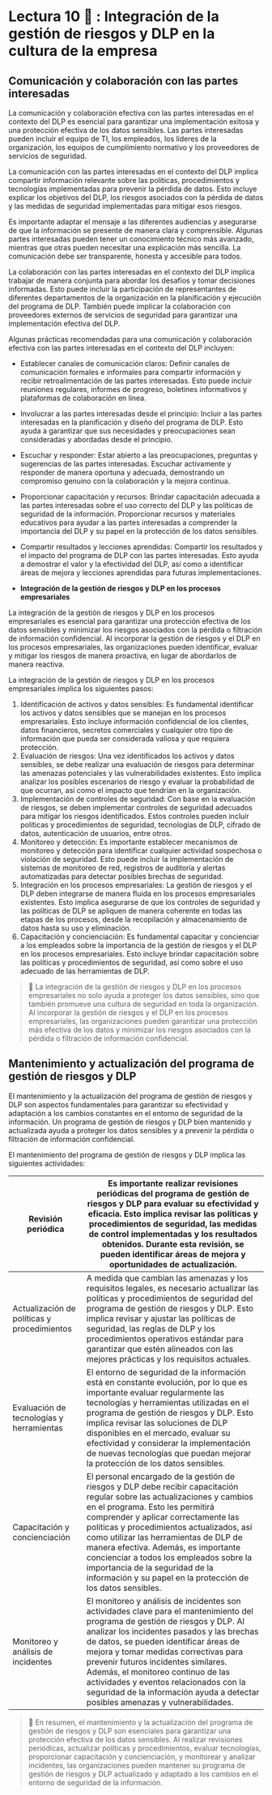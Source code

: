# Lectura 10 📕 : Integración de la gestión de riesgos y DLP en la cultura de la empresa

## Comunicación y colaboración con las partes interesadas

La comunicación y colaboración efectiva con las partes interesadas en el contexto del DLP es esencial para garantizar una implementación exitosa y una protección efectiva de los datos sensibles. Las partes interesadas pueden incluir el equipo de TI, los empleados, los líderes de la organización, los equipos de cumplimiento normativo y los proveedores de servicios de seguridad.

La comunicación con las partes interesadas en el contexto del DLP implica compartir información relevante sobre las políticas, procedimientos y tecnologías implementadas para prevenir la pérdida de datos. Esto incluye explicar los objetivos del DLP, los riesgos asociados con la pérdida de datos y las medidas de seguridad implementadas para mitigar esos riesgos.

Es importante adaptar el mensaje a las diferentes audiencias y asegurarse de que la información se presente de manera clara y comprensible. Algunas partes interesadas pueden tener un conocimiento técnico más avanzado, mientras que otras pueden necesitar una explicación más sencilla. La comunicación debe ser transparente, honesta y accesible para todos.

La colaboración con las partes interesadas en el contexto del DLP implica trabajar de manera conjunta para abordar los desafíos y tomar decisiones informadas. Esto puede incluir la participación de representantes de diferentes departamentos de la organización en la planificación y ejecución del programa de DLP. También puede implicar la colaboración con proveedores externos de servicios de seguridad para garantizar una implementación efectiva del DLP.

Algunas prácticas recomendadas para una comunicación y colaboración efectiva con las partes interesadas en el contexto del DLP incluyen:

- Establecer canales de comunicación claros: Definir canales de comunicación formales e informales para compartir información y recibir retroalimentación de las partes interesadas. Esto puede incluir reuniones regulares, informes de progreso, boletines informativos y plataformas de colaboración en línea.
- Involucrar a las partes interesadas desde el principio: Incluir a las partes interesadas en la planificación y diseño del programa de DLP. Esto ayuda a garantizar que sus necesidades y preocupaciones sean consideradas y abordadas desde el principio.
- Escuchar y responder: Estar abierto a las preocupaciones, preguntas y sugerencias de las partes interesadas. Escuchar activamente y responder de manera oportuna y adecuada, demostrando un compromiso genuino con la colaboración y la mejora continua.
- Proporcionar capacitación y recursos: Brindar capacitación adecuada a las partes interesadas sobre el uso correcto del DLP y las políticas de seguridad de la información. Proporcionar recursos y materiales educativos para ayudar a las partes interesadas a comprender la importancia del DLP y su papel en la protección de los datos sensibles.
- Compartir resultados y lecciones aprendidas: Compartir los resultados y el impacto del programa de DLP con las partes interesadas. Esto ayuda a demostrar el valor y la efectividad del DLP, así como a identificar áreas de mejora y lecciones aprendidas para futuras implementaciones.

- **Integración de la gestión de riesgos y DLP en los procesos empresariales**

La integración de la gestión de riesgos y DLP en los procesos empresariales es esencial para garantizar una protección efectiva de los datos sensibles y minimizar los riesgos asociados con la pérdida o filtración de información confidencial. Al incorporar la gestión de riesgos y el DLP en los procesos empresariales, las organizaciones pueden identificar, evaluar y mitigar los riesgos de manera proactiva, en lugar de abordarlos de manera reactiva.

La integración de la gestión de riesgos y DLP en los procesos empresariales implica los siguientes pasos:

1. Identificación de activos y datos sensibles: Es fundamental identificar los activos y datos sensibles que se manejan en los procesos empresariales. Esto incluye información confidencial de los clientes, datos financieros, secretos comerciales y cualquier otro tipo de información que pueda ser considerada valiosa y que requiera protección.
2. Evaluación de riesgos: Una vez identificados los activos y datos sensibles, se debe realizar una evaluación de riesgos para determinar las amenazas potenciales y las vulnerabilidades existentes. Esto implica analizar los posibles escenarios de riesgo y evaluar la probabilidad de que ocurran, así como el impacto que tendrían en la organización.
3. Implementación de controles de seguridad: Con base en la evaluación de riesgos, se deben implementar controles de seguridad adecuados para mitigar los riesgos identificados. Estos controles pueden incluir políticas y procedimientos de seguridad, tecnologías de DLP, cifrado de datos, autenticación de usuarios, entre otros.
4. Monitoreo y detección: Es importante establecer mecanismos de monitoreo y detección para identificar cualquier actividad sospechosa o violación de seguridad. Esto puede incluir la implementación de sistemas de monitoreo de red, registros de auditoría y alertas automatizadas para detectar posibles brechas de seguridad.
5. Integración en los procesos empresariales: La gestión de riesgos y el DLP deben integrarse de manera fluida en los procesos empresariales existentes. Esto implica asegurarse de que los controles de seguridad y las políticas de DLP se apliquen de manera coherente en todas las etapas de los procesos, desde la recopilación y almacenamiento de datos hasta su uso y eliminación.
6. Capacitación y concienciación: Es fundamental capacitar y concienciar a los empleados sobre la importancia de la gestión de riesgos y el DLP en los procesos empresariales. Esto incluye brindar capacitación sobre las políticas y procedimientos de seguridad, así como sobre el uso adecuado de las herramientas de DLP.

> 📖 La integración de la gestión de riesgos y DLP en los procesos empresariales no solo ayuda a proteger los datos sensibles, sino que también promueve una cultura de seguridad en toda la organización. Al incorporar la gestión de riesgos y el DLP en los procesos empresariales, las organizaciones pueden garantizar una protección más efectiva de los datos y minimizar los riesgos asociados con la pérdida o filtración de información confidencial.

## Mantenimiento y actualización del programa de gestión de riesgos y DLP

El mantenimiento y la actualización del programa de gestión de riesgos y DLP son aspectos fundamentales para garantizar su efectividad y adaptación a los cambios constantes en el entorno de seguridad de la información. Un programa de gestión de riesgos y DLP bien mantenido y actualizada ayuda a proteger los datos sensibles y a prevenir la pérdida o filtración de información confidencial.

El mantenimiento del programa de gestión de riesgos y DLP implica las siguientes actividades:

| Revisión periódica | Es importante realizar revisiones periódicas del programa de gestión de riesgos y DLP para evaluar su efectividad y eficacia. Esto implica revisar las políticas y procedimientos de seguridad, las medidas de control implementadas y los resultados obtenidos. Durante esta revisión, se pueden identificar áreas de mejora y oportunidades de actualización. |
| --- | --- |
| Actualización de políticas y procedimientos | A medida que cambian las amenazas y los requisitos legales, es necesario actualizar las políticas y procedimientos de seguridad del programa de gestión de riesgos y DLP. Esto implica revisar y ajustar las políticas de seguridad, las reglas de DLP y los procedimientos operativos estándar para garantizar que estén alineados con las mejores prácticas y los requisitos actuales. |
| Evaluación de tecnologías y herramientas | El entorno de seguridad de la información está en constante evolución, por lo que es importante evaluar regularmente las tecnologías y herramientas utilizadas en el programa de gestión de riesgos y DLP. Esto implica revisar las soluciones de DLP disponibles en el mercado, evaluar su efectividad y considerar la implementación de nuevas tecnologías que puedan mejorar la protección de los datos sensibles. |
| Capacitación y concienciación | El personal encargado de la gestión de riesgos y DLP debe recibir capacitación regular sobre las actualizaciones y cambios en el programa. Esto les permitirá comprender y aplicar correctamente las políticas y procedimientos actualizados, así como utilizar las herramientas de DLP de manera efectiva. Además, es importante concienciar a todos los empleados sobre la importancia de la seguridad de la información y su papel en la protección de los datos sensibles. |
| Monitoreo y análisis de incidentes | El monitoreo y análisis de incidentes son actividades clave para el mantenimiento del programa de gestión de riesgos y DLP. Al analizar los incidentes pasados y las brechas de datos, se pueden identificar áreas de mejora y tomar medidas correctivas para prevenir futuros incidentes similares. Además, el monitoreo continuo de las actividades y eventos relacionados con la seguridad de la información ayuda a detectar posibles amenazas y vulnerabilidades. |

> 📖 En resumen, el mantenimiento y la actualización del programa de gestión de riesgos y DLP son esenciales para garantizar una protección efectiva de los datos sensibles. Al realizar revisiones periódicas, actualizar políticas y procedimientos, evaluar tecnologías, proporcionar capacitación y concienciación, y monitorear y analizar incidentes, las organizaciones pueden mantener su programa de gestión de riesgos y DLP actualizado y adaptado a los cambios en el entorno de seguridad de la información.
